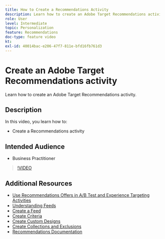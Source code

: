 ```yaml
---
title: How to Create a Recommendations Activity
description: Learn how to create an Adobe Target Recommendations activity.
role: User
level: Intermediate
topic: Personalization
feature: Recommendations
doc-type: feature video
kt:
exl-id: 40014bac-e206-47f7-811e-bfd16fb761d3
---
```

# Create an Adobe Target Recommendations activity

Learn how to create an Adobe Target Recommendations activity.

## Description

In this video, you learn how to:

* Create a Recommendations activity

## Intended Audience

* Business Practitioner

>[!VIDEO](https://video.tv.adobe.com/v/27688?quality=12)

## Additional Resources

* [Use Recommendations Offers in A/B Test and Experience Targeting Activities](use-recommendations-offers.md)
* [Understanding Feeds](understanding-feeds.md)
* [Create a Feed](create-a-feed.md)
* [Create Criteria](create-criteria.md)
* [Create Custom Designs](create-custom-designs.md)
* [Create Collections and Exclusions](create-collections-and-exclusions.md)
* [Recommendations Documentation](https://experienceleague.adobe.com/docs/target/using/recommendations/recommendations.html?lang=en)
